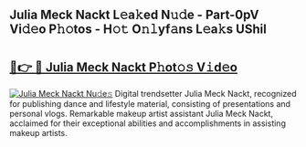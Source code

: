 ## Julia Meck Nackt L𝚎a𝚔ed N𝚞𝚍e - Part-0pV Vi𝚍𝚎o P𝚑𝚘tos - H𝚘𝚝 O𝚗𝚕yf𝚊ns L𝚎a𝚔s UShil

# <h2><a href="http://kf36cgc.oniu.top/?m=Julia+Meck+Nackt">🔗👉 🔴 Julia Meck Nackt P𝚑ot𝚘𝚜 V𝚒d𝚎o</a></h2>

[![Julia Meck Nackt Nu𝚍e𝚜](https://i.imgur.com/0qMVB7G.gif)](http://kf36cgc.oniu.top/?m=Julia+Meck+Nackt)
Digital trendsetter Julia Meck Nackt, recognized for publishing dance and lifestyle material, consisting of presentations and personal vlogs. Remarkable makeup artist assistant Julia Meck Nackt, acclaimed for their exceptional abilities and accomplishments in assisting makeup artists.  
